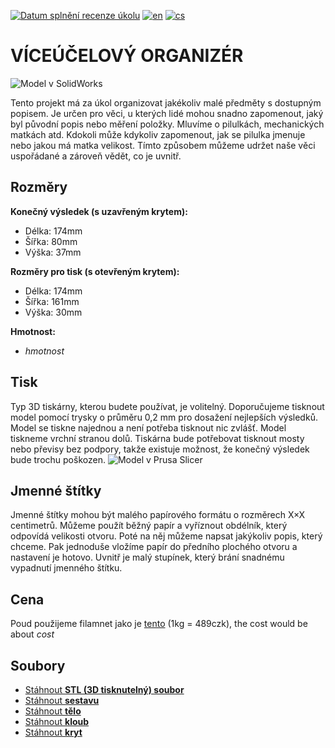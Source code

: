 [![Datum splnění recenze úkolu](https://classroom.github.com/assets/deadline-readme-button-24ddc0f5d75046c5622901739e7c5dd533143b0c8e959d652212380cedb1ea36.svg)](https://classroom.github.com/a/V-0A61vX)
[![en](https://img.shields.io/badge/lang-en-blue)](README.md)
[![cs](https://img.shields.io/badge/lang-cs-red)](README.cs.md)


# **VÍCEÚČELOVÝ ORGANIZÉR**

![Model v SolidWorks](https://github.com/pslib-cz/2022-p2a-mme-pppp-TomasKrycfalusij/blob/b1cdf6d7088935696216832a3ef40e08fbe3fb24/Vzhled%20v%C3%BDrobku%20v%20SolidWorks.png)

Tento projekt má za úkol organizovat jakékoliv malé předměty s dostupným popisem. Je určen pro věci, u kterých lidé mohou snadno zapomenout, jaký byl původní popis nebo měření položky. Mluvíme o pilulkách, mechanických matkách atd. Kdokoli může kdykoliv zapomenout, jak se pilulka jmenuje nebo jakou má matka velikost. Tímto způsobem můžeme udržet naše věci uspořádané a zároveň vědět, co je uvnitř.

## Rozměry
**Konečný výsledek (s uzavřeným krytem):**
- Délka: 174mm
- Šířka: 80mm
- Výška: 37mm

**Rozměry pro tisk (s otevřeným krytem):**
- Délka: 174mm
- Šířka: 161mm
- Výška: 30mm

**Hmotnost:**
- *hmotnost*

## Tisk
Typ 3D tiskárny, kterou budete používat, je volitelný. Doporučujeme tisknout model pomocí trysky o průměru 0,2 mm pro dosažení nejlepších výsledků. Model se tiskne najednou a není potřeba tisknout nic zvlášť. Model tiskneme vrchní stranou dolů. Tiskárna bude potřebovat tisknout mosty nebo převisy bez podpory, takže existuje možnost, že konečný výsledek bude trochu poškozen.
![Model v Prusa Slicer](https://github.com/pslib-cz/2022-p2a-mme-pppp-TomasKrycfalusij/blob/41e11c71c3c2d05d9e3725db722ee50f9e566275/Spodn%C3%AD%20plocha%20ve%20Sliceru.png)

## Jmenné štítky
Jmenné štítky mohou být malého papírového formátu o rozměrech X×X centimetrů. Můžeme použít běžný papír a vyříznout obdélník, který odpovídá velikosti otvoru. Poté na něj můžeme napsat jakýkoliv popis, který chceme. Pak jednoduše vložíme papír do předního plochého otvoru a nastavení je hotovo. Uvnitř je malý stupínek, který brání snadnému vypadnutí jmenného štítku.

## Cena
Poud použijeme filamnet jako je [tento](https://www.alza.cz/gembird-filament-pla-cerna-d4481219.htm?kampan=adwtts_tiskarny-spotrebak_pla_all_obecna-css_filamenty_c_9062780___DF532c_602862790920_~141164777641~&gclid=CjwKCAjwyeujBhA5EiwA5WD7_b2r_pZvj6XdvUu0VmMa4DaTV-C-IBU2JoSR9re3Scso27IM31_opRoCrRkQAvD_BwE) (1kg = 489czk), the cost would be about *cost*

## Soubory
- [Stáhnout **STL (3D tisknutelný) soubor**](https://github.com/pslib-cz/2022-p2a-mme-pppp-TomasKrycfalusij/blob/709aed4188e2cf19ec6ba9337bcef1e13d6477b7/Organizer%20leku%20Krycfalusij/Cely%20dil.STL)
- [Stáhnout **sestavu**](https://github.com/pslib-cz/2022-p2a-mme-pppp-TomasKrycfalusij/blob/7279f0c8217291766b1707b87c8e64ef5a52956f/Organizer%20leku%20Krycfalusij/Cely%20dil.SLDASM)
- [Stáhnout **tělo**](https://github.com/pslib-cz/2022-p2a-mme-pppp-TomasKrycfalusij/blob/7279f0c8217291766b1707b87c8e64ef5a52956f/Organizer%20leku%20Krycfalusij/Telo.SLDPRT)
- [Stáhnout **kloub**](https://github.com/pslib-cz/2022-p2a-mme-pppp-TomasKrycfalusij/blob/7279f0c8217291766b1707b87c8e64ef5a52956f/Organizer%20leku%20Krycfalusij/Kloub.SLDPRT)
- [Stáhnout **kryt**](https://github.com/pslib-cz/2022-p2a-mme-pppp-TomasKrycfalusij/blob/7279f0c8217291766b1707b87c8e64ef5a52956f/Organizer%20leku%20Krycfalusij/Kryt.SLDPRT)
